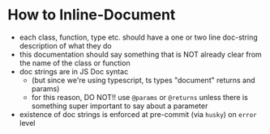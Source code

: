# How to Inline-Document 

- each class, function, type etc. should have a one or two line doc-string description of what they do
- this documentation should say something that is NOT already clear from the name of the class or function
- doc strings are in JS Doc syntac
  -  (but since we're using typescript, ts types "document" returns and params) 
  -  for this reason, DO NOT!! use `@params` or `@returns` unless there is something super important to say about a parameter
-  existence of doc strings is enforced at pre-commit (via `husky`) on `error` level